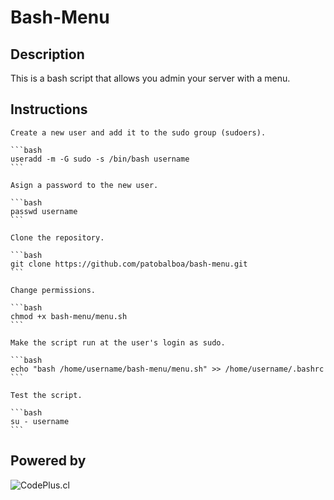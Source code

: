 # Bash-Menu

## Description

This is a bash script that allows you admin your server with a menu.


## Instructions

    Create a new user and add it to the sudo group (sudoers).
    
    ```bash
    useradd -m -G sudo -s /bin/bash username
    ```

    Asign a password to the new user.
    
    ```bash
    passwd username
    ```

    Clone the repository.
    
    ```bash
    git clone https://github.com/patobalboa/bash-menu.git
    ```

    Change permissions.
    
    ```bash
    chmod +x bash-menu/menu.sh
    ```

    Make the script run at the user's login as sudo.

    ```bash
    echo "bash /home/username/bash-menu/menu.sh" >> /home/username/.bashrc
    ```

    Test the script.

    ```bash
    su - username
    ```


## Powered by

<picture>
  <source media="(prefers-color-scheme: dark)" srcset="https://www.codeplus.cl/wp-content/uploads/2022/06/codeplus_blanco_06.png">
  <source media="(prefers-color-scheme: light)" srcset="https://www.codeplus.cl/wp-content/uploads/2022/09/codeplus_06.png">
  <img alt="CodePlus.cl" src="https://www.codeplus.cl/wp-content/uploads/2022/06/codeplus_blanco_06.png">
</picture>
